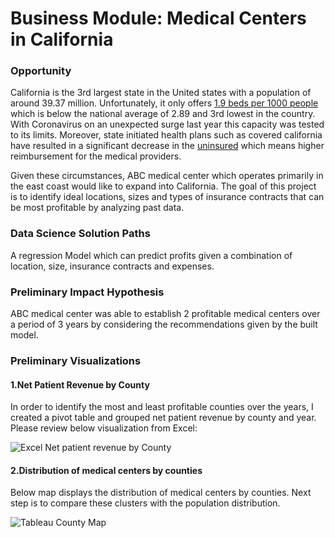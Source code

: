 # Business Module: Medical Centers in California

### Opportunity
California is the 3rd largest state in the United states with a population of around 39.37 million. Unfortunately, it only offers [1.9 beds per 1000 people](https://www.kff.org/other/state-indicator/beds-by-ownership/?currentTimeframe=0&selectedDistributions=total&sortModel=%7B%22colId%22:%22Total%22,%22sort%22:%22asc%22%7D) which is below the national average of 2.89 and 3rd lowest in the country. With Coronavirus on an unexpected surge last year this capacity was tested to its limits. 
Moreover, state initiated health plans such as covered california have resulted in a significant decrease in the [uninsured](https://www.chcf.org/publication/how-many-your-area-are-covered-affordable-care-act/#:~:text=California%27s%20uninsured%20rate%20has%20fallen,has%20dropped%20by%203.7%20million) which means higher reimbursement for the medical providers. 

Given these circumstances, ABC medical center which operates primarily in the east coast would like to expand into California. The goal of this project is to identify ideal locations, sizes and types of insurance contracts that can be most profitable by analyzing past data.

### Data Science Solution Paths

A regression Model which can predict profits given a combination of location, size, insurance contracts and expenses.

### Preliminary Impact Hypothesis

ABC medical center was able to establish 2 profitable medical centers over a period of 3 years by considering the recommendations given by the built model.

### Preliminary Visualizations


#### 1.Net Patient Revenue by County
In order to identify the most and least profitable counties over the years, I created a pivot table and grouped net patient revenue by county and year. Please review below visualization from Excel:

![Excel Net patient revenue by County](https://github.com/PrasunaM/Metis_Business/blob/8b9c5724ae4c9b18e96cbfd41694e047fc079445/Screen%20Shot%202021-05-25%20at%202.27.36%20PM.png)

#### 2.Distribution of medical centers by counties 

Below map displays the distribution of medical centers by counties. Next step is to compare these clusters with the population distribution. 

![Tableau County Map](https://github.com/PrasunaM/Metis_Business/blob/0c01c8ada9d89197a2ea147bbc56951f3b67988e/Screen%20Shot%202021-05-25%20at%202.43.59%20PM.png)
 

